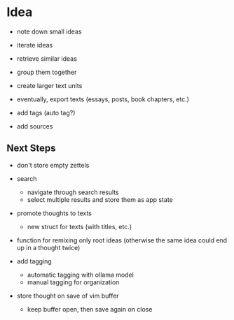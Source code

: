 # Idea

- note down small ideas
- iterate ideas
- retrieve similar ideas
- group them together
- create larger text units
- eventually, export texts (essays, posts, book chapters, etc.)

- add tags (auto tag?)
- add sources

## Next Steps

- don't store empty zettels

- search
    - navigate through search results
    - select multiple results and store them as app state

- promote thoughts to texts
    - new struct for texts (with titles, etc.)

- function for remixing only root ideas (otherwise the same idea could end up in a thought twice)

- add tagging
    - automatic tagging with ollama model
    - manual tagging for organization

- store thought on save of vim buffer
    - keep buffer open, then save again on close


